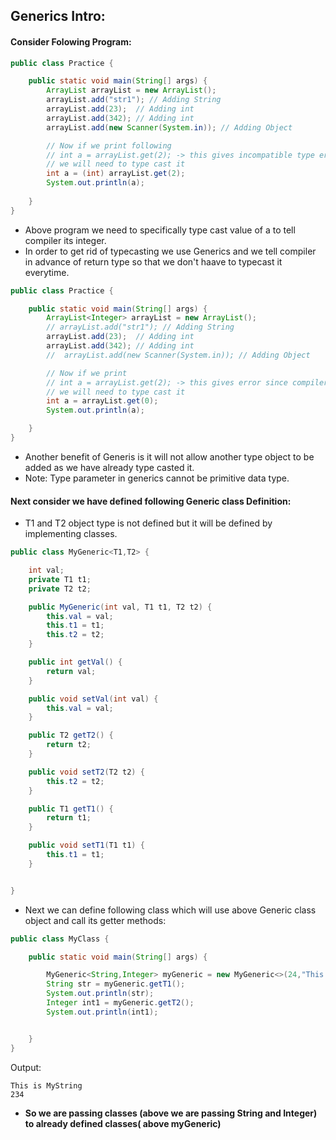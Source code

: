 
## Generics Intro:

#### Consider Folowing Program:
```java
public class Practice {

    public static void main(String[] args) {
        ArrayList arrayList = new ArrayList();
        arrayList.add("str1"); // Adding String
        arrayList.add(23);  // Adding int
        arrayList.add(342); // Adding int
        arrayList.add(new Scanner(System.in)); // Adding Object

        // Now if we print following
        // int a = arrayList.get(2); -> this gives incompatible type error since compiler doesn't know if arrayList.get(2) is integer or any other type
        // we will need to type cast it
        int a = (int) arrayList.get(2);
        System.out.println(a);
        
    }
}
```

- Above program we need to specifically type cast value of a to tell compiler its integer.
- In order to get rid of typecasting we use Generics and we tell compiler in advance of return type so that we don't haave to typecast it everytime.

```java
public class Practice {

    public static void main(String[] args) {
        ArrayList<Integer> arrayList = new ArrayList();
        // arrayList.add("str1"); // Adding String
        arrayList.add(23);  // Adding int
        arrayList.add(342); // Adding int
        //  arrayList.add(new Scanner(System.in)); // Adding Object

        // Now if we print
        // int a = arrayList.get(2); -> this gives error since compiler doesn't know if arrayList.get(2) is integer or any other type
        // we will need to type cast it
        int a = arrayList.get(0);
        System.out.println(a);

    }
}
```
- Another benefit of Generis is it will not allow another type object to be added as we have already type casted it.
- Note: Type parameter in generics cannot be primitive data type. 


#### Next consider we have defined following Generic class Definition: 

- T1 and T2 object type is not defined but it will be defined by implementing classes. 
```java
public class MyGeneric<T1,T2> {

    int val;
    private T1 t1;
    private T2 t2;

    public MyGeneric(int val, T1 t1, T2 t2) {
        this.val = val;
        this.t1 = t1;
        this.t2 = t2;
    }

    public int getVal() {
        return val;
    }

    public void setVal(int val) {
        this.val = val;
    }

    public T2 getT2() {
        return t2;
    }

    public void setT2(T2 t2) {
        this.t2 = t2;
    }

    public T1 getT1() {
        return t1;
    }

    public void setT1(T1 t1) {
        this.t1 = t1;
    }


}
```

- Next we can define following class which will use above Generic class object and call its getter methods:
```java
public class MyClass {

    public static void main(String[] args) {

        MyGeneric<String,Integer> myGeneric = new MyGeneric<>(24,"This is MyString", 234);
        String str = myGeneric.getT1();
        System.out.println(str);
        Integer int1 = myGeneric.getT2();
        System.out.println(int1);


    }
}
```

Output:
```text
This is MyString
234
```

- **So we are passing classes (above we are passing String and Integer) to already defined classes( above myGeneric)**